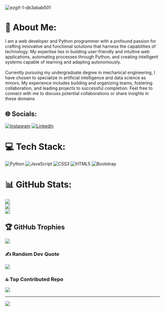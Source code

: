 ![ezgif-1-db3abab501](https://github.com/TejaPrabhuKadha/TejaPrabhuKadha/assets/127415609/14397e97-011d-4a9f-a78f-df90016b81b8)

# 💫 About Me:
I am a web developer and Python programmer with a profound passion for crafting innovative and functional solutions that harness the capabilities of technology. My expertise lies in building user-friendly and intuitive web applications, automating processes through Python, and creating intelligent systems capable of learning and adapting autonomously.<br><br>Currently pursuing my undergraduate degree in mechanical engineering, I have chosen to specialize in artificial intelligence and data science as minors. My experience includes building and organizing teams, fostering collaboration, and leading projects to successful completion. Feel free to connect with me to discuss potential collaborations or share insights in these domains


## 🌐 Socials:
[![Instagram](https://img.shields.io/badge/Instagram-%23E4405F.svg?logo=Instagram&logoColor=white)](https://instagram.com/tejaprabhu.kadha) [![LinkedIn](https://img.shields.io/badge/LinkedIn-%230077B5.svg?logo=linkedin&logoColor=white)](https://linkedin.com/in/https://www.linkedin.com/in/teja-prabhu-kadha-707100216/) 

# 💻 Tech Stack:
![Python](https://img.shields.io/badge/python-3670A0?style=for-the-badge&logo=python&logoColor=ffdd54) ![JavaScript](https://img.shields.io/badge/javascript-%23323330.svg?style=for-the-badge&logo=javascript&logoColor=%23F7DF1E) ![CSS3](https://img.shields.io/badge/css3-%231572B6.svg?style=for-the-badge&logo=css3&logoColor=white) ![HTML5](https://img.shields.io/badge/html5-%23E34F26.svg?style=for-the-badge&logo=html5&logoColor=white) ![Bootstrap](https://img.shields.io/badge/bootstrap-%238511FA.svg?style=for-the-badge&logo=bootstrap&logoColor=white)
# 📊 GitHub Stats:
![](https://github-readme-stats.vercel.app/api?username=TejaPrabhuKadha&theme=nord&hide_border=false&include_all_commits=true&count_private=false)<br/>
![](https://github-readme-streak-stats.herokuapp.com/?user=TejaPrabhuKadha&theme=nord&hide_border=false)<br/>
![](https://github-readme-stats.vercel.app/api/top-langs/?username=TejaPrabhuKadha&theme=nord&hide_border=false&include_all_commits=true&count_private=false&layout=compact)

## 🏆 GitHub Trophies
![](https://github-profile-trophy.vercel.app/?username=TejaPrabhuKadha&theme=discord&no-frame=true&no-bg=true&margin-w=4)

### ✍️ Random Dev Quote
![](https://quotes-github-readme.vercel.app/api?type=vetical&theme=tokyonight)

### 🔝 Top Contributed Repo
![](https://github-contributor-stats.vercel.app/api?username=TejaPrabhuKadha&limit=5&theme=gruvbox&combine_all_yearly_contributions=true)

---
[![](https://visitcount.itsvg.in/api?id=TejaPrabhuKadha&icon=8&color=2)](https://visitcount.itsvg.in)

<!-- Proudly created with GPRM ( https://gprm.itsvg.in ) -->
